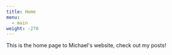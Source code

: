 ```yaml
---
title: Home
menu:
  - main
weight: -270
---
```

This is the home page to Michael's website, check out my posts!
